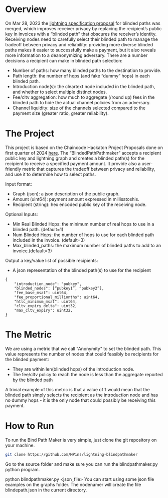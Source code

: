 # Overview
On Mar 28, 2023 the [lightning specification proposal](https://github.com/lightning/bolts/blob/master/proposals/route-blinding.md) for blinded paths was merged, which improves receiver privacy by replacing the recipient’s public key in invoices with a “blinded path” that obscures the receiver’s identity. Receiving nodes need to carefully select their blinded path to manage the tradeoff between privacy and reliability: providing more diverse blinded paths makes it easier to successfully make a payment, but it also reveals more information to a deanonymizing adversary. There are a number decisions a recipient can make in blinded path selection:
- Number of paths: how many blinded paths to the destination to provide.
- Path length: the number of hops (and fake “dummy” hops) in each blinded path.
- Introduction node(s): the cleartext node included in the blinded path, and whether to
select multiple distinct nodes.
- Fee/cltv aggregation: how much to aggregate (/round up) fees in the blinded path to
hide the actual channel policies from an adversary.
- Channel liquidity: size of the channels selected compared to the payment size (greater
ratio, greater reliability).

# The Project
This project is based on the Chaincode Hackaton Project Proposals done on first quarter of 2024 [here](https://github.com/MPins/lightning-blindpathmaker/blob/3ee9a8af3a3c2029ff32ea93116a435ce2437044/Hackathon_Project_-_Blinded_Path_Maker.pdf). The
“BlindedPathPathmaker” accepts a recipient public key and lightning graph and creates a blinded path(s) for the recipient to receive a specified payment amount. It provide also a user-friendly metric that captures the tradeoff between privacy and reliability, and use it to determine how to select paths.

Input format:
- Graph (json): a json description of the public graph.
- Amount (uint64): payment amount expressed in millisatoshis.
- Recipient (string): hex encoded public key of the receiving node.

Optional Inputs:
- Min Real Blinded Hops: the minimum number of real hops to use in a blinded path. (default=1)
- Num Blinded Hops: the number of hops to use for each blinded path included in the invoice. (default=3)
- Max_blinded_paths: the maximum number of blinded paths to add to an invoice.(default=3)

Output a key/value list of possible recipients:
- A json representation of the blinded path(s) to use for the recipient
```
{
    "introduction_node": "pubkey",
    "blinded_nodes": [“pubkey1”, “pubkey2”],
    "fee_base_msat": uint64,
    "fee_proportional_millionths": uint64,
    "htlc_minimum_msat": uint64,
    "cltv_expiry_delta": uint32,
    "max_cltv_expiry": uint32,
}
```
# The Metric
We are using a metric that we call "Anonymity" to set the blinded path. This value represents the number of nodes that could feasibly be recipients for the blinded payment:
- They are within len(blinded hops) of the introduction node.
- The fee/cltv policy to reach the node is less than the aggregate reported by the blinded path

A trivial example of this metric is that a value of 1 would mean that the blinded path simply
selects the recipient as the introduction node and has no dummy hops - it is the only node that
could possibly be receiving this payment.

# How to Run
To run the Bind Path Maker is very simple, just clone the git repository on your machine.

```sh
git clone https://github.com/MPins/lightning-blindpathmaker
```

Go to the source folder and make sure you can run the blindpathmaker.py python program.

python blindpathmaker.py <json_file> <amount> <destination>
You can start using some json file examples on the graphs folder. The nodenamer will create the file blindepath.json in the current directory.